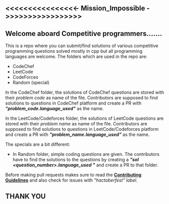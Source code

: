  ## <<<<<<<<<<<<<<<<- Mission_Impossible ->>>>>>>>>>>>>>>>> 

<h2>Welcome aboard Competitive programmers.......</h2>
 
 
This is a repo where you can submit/find solutions of various competitive programming questions solved mostly in cpp but all programming languages are welcome. The folders which are used in the repo are:
 - CodeChef
 - LeetCode
 - CodeForces
 - Random (special)

In the CodeChef folder, the solutions of CodeChef questions are stored with their <i>problem code</i> as name of the file. Contributors are supposed to find solutions to questions in CodeChef platform and create a PR with <b><i>"problem_code.language_used"</i></b> as the name.

In the LeetCode/Codeforces folder, the solutions of LeetCode questions are stored with their <i>problem name</i> as name of the file. Contributors are supposed to find solutions to questions in LeetCode/Codeforces platform and create a PR with <b><i>"problem_name.language_used"</i></b> as the name.

The specials are a bit different:
- In Random folder, simple coding questions are given. The contributors have to find the solutions to the questions by creating a <b><i>"sol <question_number>.language_used "</b></i> and create a PR to that folder.

Before making pull requests makes sure to read the <strong><a href="https://github.com/Navaneethp007/MissionImpossible/blob/main/CONTRIBUTING.md">Contributing Guidelines</a></strong> and also check for issues with <i>"hactoberfest" label</i>.
  
## THANK YOU
